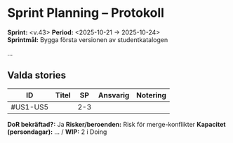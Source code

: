 # Sprint Planning – Protokoll

**Sprint:** <v.43> 
**Period:** <2025-10-21 → 2025-10-24>  
**Sprintmål:** Bygga första versionen av studentkatalogen

…

## Valda stories
| ID        |      Titel |      SP |    Ansvarig |        Notering |
|-----------|------------|---------|-------------|-----------------|
| #US1-US5  |            |  2-3    |             |                 |

**DoR bekräftad?:** Ja 
**Risker/beroenden:** Risk för merge-konflikter 
**Kapacitet (persondagar):** … / **WIP:** 2 i Doing
